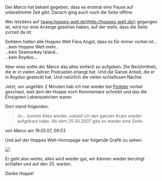 <!--
.. title: Hoppe schon bald wieder da?
.. slug: 123-hoppe-schon-bald-wieder-da
.. date: 2007-05-19 15:25:01
.. tags: Podcasts,Hoppes Welt
.. description: 
.. type: text
-->

Der Marco hat bekant gegeben, dass es erstmal eine Pause auf unbestimmte Zeit gibt.
Danach ging auch noch die Seite offline.
<!-- TEASER_END -->

Wer letzdens auf [www.hoppes-welt.de](http://hoppes-welt.de/) gegangen ist, wird nur eine Anzeige gesehen haben, auf der steht, dass die Seite zurzeit da ist.

Seitdem hatten alle Hoppes Welt Fans Angst, dass es für immer vorbei ist...  
...kein Hoppes Welt mehr...  
...kein Seamonkey Island...  
...kein Roydoo...

Aber wiso sollte der Marco das alles einfach so aufgeben.
Die Berühmtheit, die er in vielen Jahren Podcasten erlangt hat.
Und die Ganze Arbeit, die er in Roydoo gesteckt hat.
Und natürlich die vielen schlaflosen Nächte.

Jetzt, vor ungefähr 2 Minuten hab ich mal wieder bei [Podster](http://www.podster.de/find/charts) vorbei geschaut, weil dort der Hoppe noch Kommentare schreibt und das die Einzigsten Lebenszeichen waren.

Dort stand folgendes:

>Jo... kommt Alles wieder, sobald ich den ganzen Kram wieder aufgebaut habe. Ab dem 25.05.2007 gibt es wieder eine Seite.

von Marco am 19.05.07, 09:53

Und auf der Hoppes Welt-Homepage war folgende Grafik zu sehen:

![](/images/hw_relaunch.jpg)

Er geht also weiter, alles wird wieder gut, wir können wieder beruhigt schlafen und auf den 25. warten.

Danke Hoppe!
